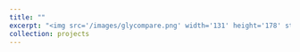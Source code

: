 ```yaml
---
title: ""
excerpt: "<img src='/images/glycompare.png' width='131' height='178' style='float:left'> <img src='/images/white_bar.png' style='float:left'> "
collection: projects
---
```

